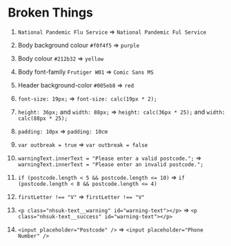 # Broken Things

1. `National Pandemic Flu Service` => `National Pandemic Ful Service`

2. Body background colour `#f0f4f5` => `purple`

3. Body colour `#212b32` => `yellow`

4. Body font-family `Frutiger W01` => `Comic Sans MS`

5. Header background-color `#005eb8` => `red`

6. `font-size: 19px;` => `font-size: calc(19px * 2);`

7. `height: 36px;` and `width: 88px;` => `height: calc(36px * 25);` and `width: calc(88px * 25);`

8. `padding: 10px` => `padding: 10cm`

9. `var outbreak = true` => `var outbreak = false`

10. `warningText.innerText = "Please enter a valid postcode.";` => `warningText.innerText = "Please enter an invalid postcode.";`

11. `if (postcode.length < 5 && postcode.length <= 10)` => `if (postcode.length < 8 && postcode.length <= 4)`

12. `firstLetter !== "V"` => `firstLetter !== "V"`

13. `<p class="nhsuk-text__warning" id="warning-text"></p>` => `<p class="nhsuk-text__success" id="warning-text"></p>`

14. `<input placeholder="Postcode" />` => `<input placeholder="Phone Number" />`
